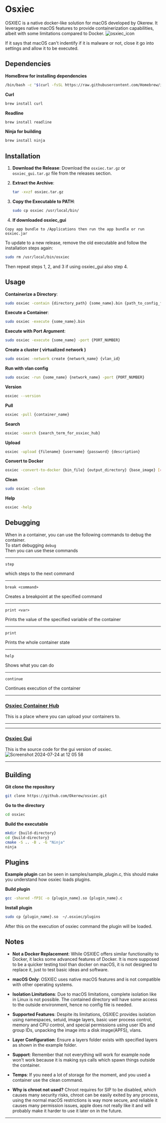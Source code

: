 # Osxiec

OSXIEC is a native docker-like solution for macOS developed by Okerew. It leverages native macOS features to provide containerization capabilities, albeit with some limitations compared to Docker.
![osxiec_icon](https://github.com/user-attachments/assets/d45e77d8-9532-482f-b4f6-874a301f4916)

If it says that macOS can't indentify if it is malware or not, close it go into settings and allow it to be executed.
## Dependencies
**HomeBrew for installing dependencies**
```sh
/bin/bash -c "$(curl -fsSL https://raw.githubusercontent.com/Homebrew/install/HEAD/install.sh)"
```
**Curl**
```sh
brew install curl
```
**Readline**
```sh
brew install readline
```
**Ninja for building**
```sh
brew install ninja
```
## Installation

1. **Download the Release**:
   Download the `osxiec.tar.gz` or `osxiec_gui.tar.gz` file from the releases section.

2. **Extract the Archive**:
   ```sh
   tar -xvzf osxiec.tar.gz
   ```

3. **Copy the Executable to PATH**:
   ```sh
   sudo cp osxiec /usr/local/bin/
   ```
 4. **If downloaded osxiec_gui**
   ```
   Copy app bundle to /Applications then run the app bundle or run osxiec.jar 
   ```

To update to a new release, remove the old executable and follow the installation steps again:
```sh
sudo rm /usr/local/bin/osxiec
```
Then repeat steps 1, 2, and 3 if using osxiec_gui also step 4.

## Usage

**Containerize a Directory**:
```sh
sudo osxiec -contain {directory_path} {some_name}.bin {path_to_config_file_in_directory_path}
```

**Execute a Container**:
```sh
sudo osxiec -execute {some_name}.bin
```

**Execute with Port Argument**:
```sh
sudo osxiec -execute {some_name} -port {PORT_NUMBER}
```
**Create a cluster ( virtualized network )**
```sh
sudo osxiec -network create {network_name} {vlan_id}
```
**Run with vlan config**
``` sh
sudo osxiec -run {some_name} {network_name} -port {PORT_NUMBER}
```
**Version**
```sh
osxiec --version
```
**Pull**
```sh
osxiec -pull {container_name}
```
**Search**
```sh
osxiec -search {search_term_for_osxiec_hub}
```
**Upload**
```sh
osxiec -upload {filename} {username} {password} {description}
```
**Convert to Docker**
```sh
osxiec -convert-to-docker {bin_file} {output_directory} {base_image} [custom_dockerfile]
```
**Clean**
```sh
sudo osxiec -clean
```
**Help**
```sh
osxiec -help
```

## Debugging

When in a container, you can use the following commands to debug the container.
<br>
To start debugging `debug`
<br>
Then you can use these commands
___
``` 
step
```
which steps to the next command
___
``` 
break <command>
```
Creates a breakpoint at the specified command
___
``` 
print <var>
```
Prints the value of the specified variable of the container
___
``` 
print
```
Prints the whole container state
___
``` 
help
```
Shows what you can do
___
``` 
continue
```
Continues execution of the container
_____
### <a href="https://osxiec.glitch.me">Osxiec Container Hub</a>
This is a place where you can upload your containers to.
___
___
### <a href="https://github.com/Okerew/osxiec_gui">Osxiec Gui</a>
This is the source code for the gui version of osxiec.
![Screenshot 2024-07-24 at 12 05 58](https://github.com/user-attachments/assets/42d858e1-e4fd-4a82-b2e8-f86a7c35be38)

___
## Building
**Git clone the repository**
``` sh
git clone https://github.com/Okerew/osxiec.git
```
**Go to the directory**
``` sh
cd osxiec
```
**Build the executable**
``` sh
mkdir {build-directory}
cd {build-directory}
cmake -S .. -B . -G "Ninja"
ninja
```

## Plugins
**Example plugin** can be seen in samples/sample_plugin.c, this should make you understand how osxiec loads plugins.

**Build plugin**
``` sh
gcc -shared -fPIC -o {plugin_name}.so {plugin_name}.c  
```

**Install plugin**

``` sh 
sudo cp {plugin_name}.so  ~/.osxiec/plugins
```
After this on the execution of osxiec command the plugin will be loaded.
## Notes

- **Not a Docker Replacement**:
  While OSXIEC offers similar functionality to Docker, it lacks some advanced features of Docker. It is more supposed to be a quicker testing tool than docker on macOS, it is not designed to replace it, just to test basic ideas and software.

- **macOS Only**:
  OSXIEC uses native macOS features and is not compatible with other operating systems.

- **Isolation Limitations**:
  Due to macOS limitations, complete isolation like in Linux is not possible. The contained directory will have some access to the outside environment, hence no config file is needed.

- **Supported Features**:
  Despite its limitations, OSXIEC provides isolation using namespaces, setuid, image layers, basic user process control, memory and CPU control, and special permissions using user IDs and group IDs, unpacking the image into a disk image(APFS), vlans.

- **Layer Configuration**:
  Ensure a layers folder exists with specified layers as shown in the example folder.
- **Support**: Remember that not everything will work for example node won't work because it is making sys calls which spawn things outside the container.
- **Temps**: If you need a lot of storage for the moment, and you used a container use the clean command. 

- **Why is chroot not used?**
  Chroot requires for SIP to be disabled, which causes many security risks, chroot can be easily exited by any process, using the normal macOS restrictions is way more secure, and reliable
  it causes many permission issues, apple does not really like it and will probably make it harder to use it later on in the future.
---
